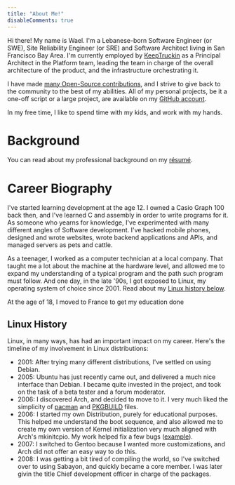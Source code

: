 ```yaml
---
title: "About Me!"
disableComments: true
---
```


Hi there! My name is Wael. I'm a Lebanese-born Software Engineer (or SWE), Site
Reliability Engineer (or SRE) and Software Architect living in San Francisco
Bay Area. I'm currently employed by [KeepTruckin](https://KeepTruckin.com) as a
Principal Architect in the Platform team, leading the team in charge of the
overall architecture of the product, and the infrastructure orchestrating it.

I have made [many Open-Source
contributions](https://github.com/pulls?q=author%3Akalbasit+sort%3Aupdated-desc),
and I strive to give back to the community to the best of my abilities. All of
my personal projects, be it a one-off script or a large project, are available
on my [GitHub account](https://github.com/kalbasit).

In my free time, I like to spend time with my kids, and work with my hands.

# Background

You can read about my professional background on my [résumé](https://kalbas.it/cv-en.pdf).

# Career Biography

I've started learning development at the age 12. I owned a Casio Graph 100 back
then, and I've learned C and assembly in order to write programs for it. As
someone who yearns for knowledge, I've experimented with many different angles
of Software development. I've hacked mobile phones, designed and wrote
websites, wrote backend applications and APIs, and managed servers as pets and
cattle.

As a teenager, I worked as a computer technician at a local company. That
taught me a lot about the machine at the hardware level, and allowed me to
expand my understanding of a typical program and the path such program must
follow. And one day, in the late '90s, I got exposed to Linux, my operating
system of choice since 2001. Read about my [Linux history below](#linux-history).

At the age of 18, I moved to France to get my education done

## Linux History

Linux, in many ways, has had an important impact on my career. Here's the
timeline of my involvement in Linux distributions:

- 2001: After trying many different distributions, I've settled on using Debian.
- 2005: Ubuntu has just recently came out, and delivered a much nice interface
        than Debian. I became quite invested in the project, and took on the
        task of a beta tester and a forum moderator.
- 2006: I discovered Arch, and decided to move to it. I very much liked the
        simplicity of [pacman](https://www.archlinux.org/pacman/) and
        [PKGBUILD](https://www.archlinux.org/pacman/PKGBUILD.5.html) files.
- 2006: I started my own Distribution, purely for educational purposes. This
        helped me understand the boot sequence, and also allowed me to create
        my own version of Kernel initialization very much aligned with Arch's
        mkinitcpio. My work helped fix a few bugs
        ([example](https://git.archlinux.org/mkinitcpio.git/commit/?id=e93d33835fc2078eafe5c4d923367e1e95f66822)).
- 2007: I switched to Gentoo because I wanted more customizations, and Arch did
        not offer an easy way to do this.
- 2008: I was getting a bit tired of compiling the world, so I've switched over
        to using Sabayon, and quickly became a core member. I was later givin
        the title Chief development officer in charge of the packages.


<!--
 References:
    - https://lists.sabayon.org/pipermail/devel/2008-June/003345.html
    - https://bbs.archlinux.org/profile.php?id=5095
    - https://git.archlinux.org/mkinitcpio.git/commit/?id=e93d33835fc2078eafe5c4d923367e1e95f66822
-->
